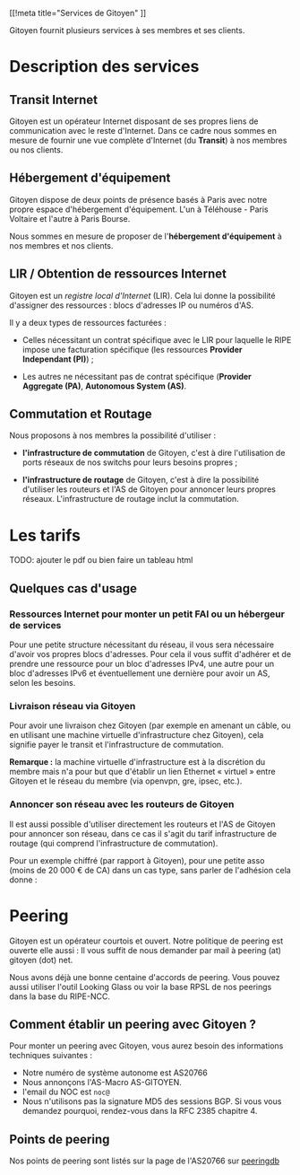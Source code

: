 [[!meta title="Services de Gitoyen" ]]

Gitoyen fournit plusieurs services à ses membres et ses clients.

# Description des services

## Transit Internet

Gitoyen est un opérateur Internet disposant de ses propres liens de
communication avec le reste d'Internet. Dans ce cadre nous sommes en mesure de
fournir une vue complète d'Internet (du **Transit**)  à nos membres ou nos
clients.

## Hébergement d'équipement

Gitoyen dispose de deux points de présence basés à Paris avec notre propre
espace d'hébergement d'équipement. L'un à Téléhouse - Paris Voltaire et l'autre
à Paris Bourse.

Nous sommes en mesure de proposer de l'**hébergement d'équipement** à nos
membres et nos clients.

## LIR / Obtention de ressources Internet

Gitoyen est un *registre local d'Internet* (LIR). Cela lui donne la possibilité
d'assigner des ressources : blocs d'adresses IP ou numéros d'AS.

Il y a deux types de ressources facturées :

* Celles nécessitant un contrat spécifique avec le LIR pour laquelle le RIPE
  impose une facturation spécifique (les ressources **Provider Independant
  (PI)**) ;

* Les autres ne nécessitant pas de contrat spécifique (**Provider Aggregate
  (PA)**, **Autonomous System (AS)**.

## Commutation et Routage

Nous proposons à nos membres la possibilité d'utiliser :

* **l'infrastructure de commutation** de Gitoyen, c'est à dire l'utilisation de
  ports réseaux de nos switchs pour leurs besoins propres ;

* **l'infrastructure de routage** de Gitoyen, c'est à dire la possibilité
  d'utiliser les routeurs et l'AS de Gitoyen pour annoncer leurs propres
  réseaux. L'infrastructure de routage inclut la commutation.

# Les tarifs

TODO: ajouter le pdf ou bien faire un tableau html


## Quelques cas d'usage

### Ressources Internet pour monter un petit FAI ou un hébergeur de services

Pour une petite structure nécessitant du réseau, il vous sera nécessaire
d'avoir vos propres blocs d'adresses. Pour cela il vous suffit d'adhérer et de
prendre une ressource pour un bloc d'adresses IPv4, une autre pour un bloc
d'adresses IPv6 et éventuellement une dernière pour avoir un AS, selon les
besoins.

### Livraison réseau via Gitoyen

Pour avoir une livraison chez Gitoyen (par exemple en amenant un câble, ou en
utilisant une machine virtuelle d'infrastructure chez Gitoyen), cela signifie
payer le transit et l'infrastructure de commutation.

**Remarque :** la machine virtuelle d'infrastructure est à la discrétion du
membre mais n'a pour but que d'établir un lien Ethernet « virtuel » entre
Gitoyen et le réseau du membre (via openvpn, gre, ipsec, etc.).

### Annoncer son réseau avec les routeurs de Gitoyen

Il est aussi possible d'utiliser directement les routeurs et l'AS de Gitoyen
pour annoncer son réseau, dans ce cas il s'agit du tarif infrastructure de
routage (qui comprend l'infrastructure de commutation).

Pour un exemple chiffré (par rapport à Gitoyen), pour une petite asso (moins de
20 000 € de CA) dans un cas type, sans parler de l'adhésion cela donne :

# Peering

Gitoyen est un opérateur courtois et ouvert. Notre politique de
peering est ouverte elle aussi : Il vous suffit de nous demander par
mail à peering (at) gitoyen (dot) net.

Nous avons déjà une bonne centaine d'accords de peering. Vous pouvez aussi utiliser l'outil Looking Glass ou voir la base RPSL de nos peerings dans la base du RIPE-NCC.

## Comment établir un peering avec Gitoyen ?

Pour monter un peering avec Gitoyen, vous aurez besoin des informations techniques suivantes :

* Notre numéro de système autonome est AS20766
* Nous annonçons l'AS-Macro AS-GITOYEN.
* l'email du NOC est `noc@`
* Nous n'utilisons pas la signature MD5 des sessions BGP. Si vous vous demandez pourquoi, rendez-vous dans la RFC 2385 chapitre 4.

## Points de peering

Nos points de peering sont listés sur la page de l'AS20766 sur [peeringdb](https://www.peeringdb.com/view.php?asn=20766)
